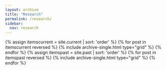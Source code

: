 ```yaml
---
layout: archive
title: "Research"
permalink: /research/
sidebar:
  nav: research
---
```


<div class="grid__wrapper">
  {% assign itemscurrent = site.current | sort: 'order' %}
  {% for post in itemscurrent reversed %}
    {% include archive-single.html type="grid" %}
  {% endfor %}
  {% assign itemspast = site.past | sort: 'order' %}  
  {% for post in itemspast reversed %}
    {% include archive-single.html type="grid" %}
  {% endfor %}
</div>
